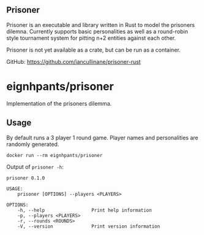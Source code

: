 ## Prisoner

Prisoner is an executable and library written in Rust to model the prisoners dilemna. Currently supports basic personalities as well as a round-robin style tournament system for pitting n+2 entities against each other.

Prisoner is not yet available as a crate, but can be run as a container.

GitHub: https://github.com/iancullinane/prisoner-rust

# eignhpants/prisoner

Implementation of the prisoners dilemma. 

## Usage

By default runs a 3 player 1 round game. Player names and personalities are randomly generated.

`docker run --rm eignhpants/prisoner`

Output of `prisoner -h`:

```
prisoner 0.1.0

USAGE:
    prisoner [OPTIONS] --players <PLAYERS>

OPTIONS:
    -h, --help                 Print help information
    -p, --players <PLAYERS>
    -r, --rounds <ROUNDS>
    -V, --version              Print version information
```

